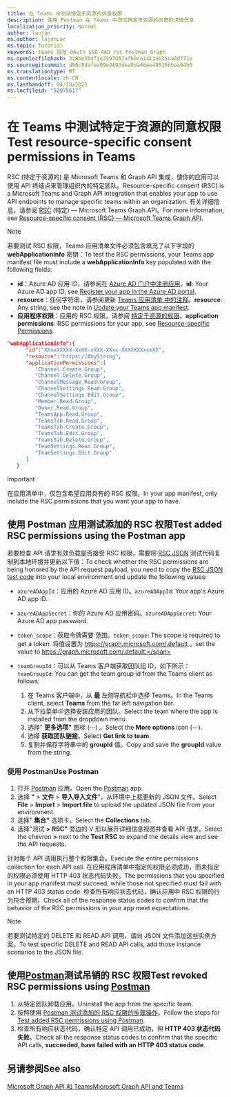 ```yaml
---
title: 在 Teams 中测试特定于资源的同意权限
description: 使用 Postman 在 Teams 中测试特定于资源的同意的详细信息
localization_priority: Normal
author: laujan
ms.author: lajanuar
ms.topic: tutorial
keywords: teams 授权 OAuth SSO AAD rsc Postman Graph
ms.openlocfilehash: 328be5b4f1e3597457afb9ce1413eb35aa2df71e
ms.sourcegitcommit: d90c5dafea09e2893dea8da46ee49516bbaa04b0
ms.translationtype: MT
ms.contentlocale: zh-CN
ms.lasthandoff: 04/28/2021
ms.locfileid: "52075617"
---
```

# <a name="test-resource-specific-consent-permissions-in-teams"></a><span data-ttu-id="27bb0-104">在 Teams 中测试特定于资源的同意权限</span><span class="sxs-lookup"><span data-stu-id="27bb0-104">Test resource-specific consent permissions in Teams</span></span>

<span data-ttu-id="27bb0-105">RSC (特定于资源的) 是 Microsoft Teams 和 Graph API 集成，使你的应用可以使用 API 终结点来管理组织内的特定团队。</span><span class="sxs-lookup"><span data-stu-id="27bb0-105">Resource-specific consent (RSC) is a Microsoft Teams and Graph API integration that enables your app to use API endpoints to manage specific teams within an organization.</span></span> <span data-ttu-id="27bb0-106">有关详细信息，请参阅 [RSC](resource-specific-consent.md) (特定) — Microsoft Teams Graph API。</span><span class="sxs-lookup"><span data-stu-id="27bb0-106">For more information, see [Resource-specific consent (RSC) — Microsoft Teams Graph API](resource-specific-consent.md).</span></span>

> [!NOTE]
> <span data-ttu-id="27bb0-107">若要测试 RSC 权限，Teams 应用清单文件必须包含填充了以下字段的 **webApplicationInfo** 密钥：</span><span class="sxs-lookup"><span data-stu-id="27bb0-107">To test the RSC permissions, your Teams app manifest file must include a **webApplicationInfo** key populated with the following fields:</span></span>
>
> - <span data-ttu-id="27bb0-108">**id**：Azure AD 应用 ID，请参阅在 [Azure AD 门户中注册应用](resource-specific-consent.md#register-your-app-with-microsoft-identity-platform-via-the-azure-ad-portal)。</span><span class="sxs-lookup"><span data-stu-id="27bb0-108">**id**: Your Azure AD app ID, see [Register your app in the Azure AD portal](resource-specific-consent.md#register-your-app-with-microsoft-identity-platform-via-the-azure-ad-portal).</span></span>
> - <span data-ttu-id="27bb0-109">**resource**：任何字符串，请参阅更新  [Teams 应用清单 中的注释](resource-specific-consent.md#update-your-teams-app-manifest)。</span><span class="sxs-lookup"><span data-stu-id="27bb0-109">**resource**: Any string, see the note in  [Update your Teams app manifest](resource-specific-consent.md#update-your-teams-app-manifest).</span></span>
> - <span data-ttu-id="27bb0-110">**应用程序权限**：应用的 RSC 权限，请参阅 [特定于资源的权限](resource-specific-consent.md#resource-specific-permissions)。</span><span class="sxs-lookup"><span data-stu-id="27bb0-110">**application permissions**: RSC permissions for  your app, see [Resource-specific Permissions](resource-specific-consent.md#resource-specific-permissions).</span></span>

```json
"webApplicationInfo":{
      "id":"XXxxXXXXX-XxXX-xXXX-XXxx-XXXXXXXxxxXX",
      "resource":"https://AnyString",
      "applicationPermissions":[
         "Channel.Create.Group",
         "Channel.Delete.Group",
         "ChannelMessage.Read.Group",
         "ChannelSettings.Read.Group",
         "ChannelSettings.Edit.Group",
         "Member.Read.Group",
         "Owner.Read.Group",
         "TeamsApp.Read.Group",
         "TeamsTab.Read.Group",
         "TeamsTab.Create.Group",
         "TeamsTab.Edit.Group",
         "TeamsTab.Delete.Group",
         "TeamSettings.Read.Group",
         "TeamSettings.Edit.Group"
      ]
   }
```

> [!IMPORTANT]
> <span data-ttu-id="27bb0-111">在应用清单中，仅包含希望应用具有的 RSC 权限。</span><span class="sxs-lookup"><span data-stu-id="27bb0-111">In your app manifest, only include the RSC permissions that you want your app to have.</span></span>

## <a name="test-added-rsc-permissions-using-the-postman-app"></a><span data-ttu-id="27bb0-112">使用 Postman 应用测试添加的 RSC 权限</span><span class="sxs-lookup"><span data-stu-id="27bb0-112">Test added RSC permissions using the Postman app</span></span>

<span data-ttu-id="27bb0-113">若要检查 API 请求有效负载是否接受 RSC 权限，需要将 [RSC JSON](test-rsc-json-file.md) 测试代码复制到本地环境并更新以下值：</span><span class="sxs-lookup"><span data-stu-id="27bb0-113">To check whether the RSC permissions are being honored by the API request payload, you need to copy the [RSC JSON test code](test-rsc-json-file.md) into your local environment and update the following values:</span></span>

* <span data-ttu-id="27bb0-114">`azureADAppId`：应用的 Azure AD 应用 ID。</span><span class="sxs-lookup"><span data-stu-id="27bb0-114">`azureADAppId`: Your app's Azure AD app ID.</span></span>
* <span data-ttu-id="27bb0-115">`azureADAppSecret`：你的 Azure AD 应用密码。</span><span class="sxs-lookup"><span data-stu-id="27bb0-115">`azureADAppSecret`: Your Azure AD app password.</span></span>
* <span data-ttu-id="27bb0-116">`token_scope`：获取令牌需要 范围。</span><span class="sxs-lookup"><span data-stu-id="27bb0-116">`token_scope`: The scope is required to get a token.</span></span> <span data-ttu-id="27bb0-117">将值设置为 https://graph.microsoft.com/.default 。</span><span class="sxs-lookup"><span data-stu-id="27bb0-117">set the value to https://graph.microsoft.com/.default.</span></span>
* <span data-ttu-id="27bb0-118">`teamGroupId`：可以从 Teams 客户端获取团队组 ID，如下所示：</span><span class="sxs-lookup"><span data-stu-id="27bb0-118">`teamGroupId`: You can get the team group id from the Teams client as follows:</span></span>

    1. <span data-ttu-id="27bb0-119">在 Teams 客户端中，从 **最** 左侧导航栏中选择 Teams。</span><span class="sxs-lookup"><span data-stu-id="27bb0-119">In the Teams client, select **Teams** from the far left navigation bar.</span></span>
    2. <span data-ttu-id="27bb0-120">从下拉菜单中选择安装应用的团队。</span><span class="sxs-lookup"><span data-stu-id="27bb0-120">Select the team where the app is installed from the dropdown menu.</span></span>
    3. <span data-ttu-id="27bb0-121">选择" **更多选项"** 图标 (&#8943;) 。</span><span class="sxs-lookup"><span data-stu-id="27bb0-121">Select the **More options** icon (&#8943;).</span></span>
    4. <span data-ttu-id="27bb0-122">选择 **获取团队链接**。</span><span class="sxs-lookup"><span data-stu-id="27bb0-122">Select **Get link to team**.</span></span> 
    5. <span data-ttu-id="27bb0-123">复制并保存字符串中的 **groupId** 值。</span><span class="sxs-lookup"><span data-stu-id="27bb0-123">Copy and save the **groupId** value from the string.</span></span>

### <a name="use-postman"></a><span data-ttu-id="27bb0-124">使用 Postman</span><span class="sxs-lookup"><span data-stu-id="27bb0-124">Use Postman</span></span>

1. <span data-ttu-id="27bb0-125">打开 [Postman](https://www.postman.com) 应用。</span><span class="sxs-lookup"><span data-stu-id="27bb0-125">Open the [Postman](https://www.postman.com) app.</span></span>
2. <span data-ttu-id="27bb0-126">选择 **"**  >  **文件**  >  **导入导入文件**"，从环境中上载更新的 JSON 文件。</span><span class="sxs-lookup"><span data-stu-id="27bb0-126">Select **File** > **Import** > **Import file** to upload the updated JSON file from your environment.</span></span>  
3. <span data-ttu-id="27bb0-127">选择" **集合"** 选项卡。</span><span class="sxs-lookup"><span data-stu-id="27bb0-127">Select the **Collections** tab.</span></span> 
4. <span data-ttu-id="27bb0-128">选择"测试 **>** **RSC"** 旁边的 V 形以展开详细信息视图并查看 API 请求。</span><span class="sxs-lookup"><span data-stu-id="27bb0-128">Select the chevron **>** next to the **Test RSC** to expand the details view and see the API requests.</span></span>

<span data-ttu-id="27bb0-129">针对每个 API 调用执行整个权限集合。</span><span class="sxs-lookup"><span data-stu-id="27bb0-129">Execute the entire permissions collection for each API call.</span></span> <span data-ttu-id="27bb0-130">在应用程序清单中指定的权限必须成功，而未指定的权限必须使用 HTTP 403 状态代码失败。</span><span class="sxs-lookup"><span data-stu-id="27bb0-130">The permissions that you specified in your app manifest must succeed, while those not specified must fail with an HTTP 403 status code.</span></span> <span data-ttu-id="27bb0-131">检查所有响应状态代码，确认应用中 RSC 权限的行为符合预期。</span><span class="sxs-lookup"><span data-stu-id="27bb0-131">Check all of the response status codes to confirm that the behavior of the RSC permissions in your app meet expectations.</span></span>

> [!NOTE]
> <span data-ttu-id="27bb0-132">若要测试特定的 DELETE 和 READ API 调用，请向 JSON 文件添加这些实例方案。</span><span class="sxs-lookup"><span data-stu-id="27bb0-132">To test specific DELETE and READ API calls, add those instance scenarios to the JSON file.</span></span>

## <a name="test-revoked-rsc-permissions-using-postman"></a><span data-ttu-id="27bb0-133">使用[Postman](https://www.postman.com/)测试吊销的 RSC 权限</span><span class="sxs-lookup"><span data-stu-id="27bb0-133">Test revoked RSC permissions using [Postman](https://www.postman.com/)</span></span>

1. <span data-ttu-id="27bb0-134">从特定团队卸载应用。</span><span class="sxs-lookup"><span data-stu-id="27bb0-134">Uninstall the app from the specific team.</span></span>
2. <span data-ttu-id="27bb0-135">按照使用 [Postman 测试添加的 RSC 权限的步骤操作](#test-added-rsc-permissions-using-the-postman-app)。</span><span class="sxs-lookup"><span data-stu-id="27bb0-135">Follow the steps for [Test added RSC permissions using Postman](#test-added-rsc-permissions-using-the-postman-app).</span></span>
3. <span data-ttu-id="27bb0-136">检查所有响应状态代码，确认特定 API 调用已成功，但 **HTTP 403 状态代码失败**。</span><span class="sxs-lookup"><span data-stu-id="27bb0-136">Check all the response status codes to confirm that the specific API calls, **succeeded, have failed with an HTTP 403 status code**.</span></span>

## <a name="see-also"></a><span data-ttu-id="27bb0-137">另请参阅</span><span class="sxs-lookup"><span data-stu-id="27bb0-137">See also</span></span>

[<span data-ttu-id="27bb0-138">Microsoft Graph API 和 Teams</span><span class="sxs-lookup"><span data-stu-id="27bb0-138">Microsoft Graph API and Teams</span></span>](/graph/api/resources/teams-api-overview?view=graph-rest-1.0&preserve-view=true)

